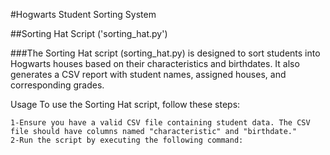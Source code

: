 #Hogwarts Student Sorting System	

##Sorting Hat Script ('sorting_hat.py')

###The Sorting Hat script (sorting_hat.py) is designed to sort students into Hogwarts houses based on their characteristics and birthdates. It also generates a CSV report with student names, assigned houses, and corresponding grades.

Usage
To use the Sorting Hat script, follow these steps:

	1-Ensure you have a valid CSV file containing student data. The CSV file should have columns named "characteristic" and "birthdate."
	2-Run the script by executing the following command:

